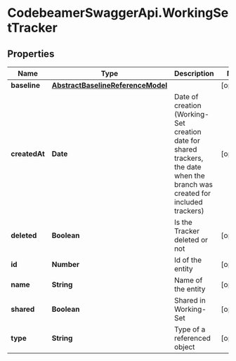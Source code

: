 # CodebeamerSwaggerApi.WorkingSetTracker

## Properties
Name | Type | Description | Notes
------------ | ------------- | ------------- | -------------
**baseline** | [**AbstractBaselineReferenceModel**](AbstractBaselineReferenceModel.md) |  | [optional] 
**createdAt** | **Date** | Date of creation (Working-Set creation date for shared trackers, the date when the branch was created for included trackers) | [optional] 
**deleted** | **Boolean** | Is the Tracker deleted or not | [optional] 
**id** | **Number** | Id of the entity | [optional] 
**name** | **String** | Name of the entity | [optional] 
**shared** | **Boolean** | Shared in Working-Set | [optional] 
**type** | **String** | Type of a referenced object | [optional] 
